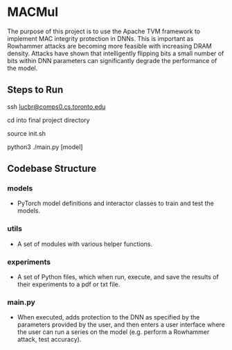 # MACMul
The purpose of this project is to use the Apache TVM framework to implement MAC integrity protection in DNNs. This is important as Rowhammer attacks are becoming more feasible with increasing DRAM density. Attacks have shown that intelligently flipping bits a small number of bits within DNN parameters can significantly degrade the performance of the model.

## Steps to Run
ssh lucbr@comps0.cs.toronto.edu

cd into final project directory

source init.sh

python3 ./main.py [model]

## Codebase Structure
### models
* PyTorch model definitions and interactor classes to train and test the models.

### utils
* A set of modules with various helper functions.

### experiments
* A set of Python files, which when run, execute, and save the results of their experiments to a pdf or txt file.

### main.py
* When executed, adds protection to the DNN as specified by the parameters provided by the user, and then enters a user interface where the user can run a series on the model (e.g. perform a Rowhammer attack, test accuracy).
